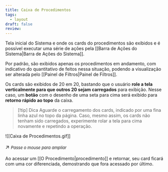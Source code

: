 ```yaml
---
title: Caixa de Procedimentos
tags:
  - layout
draft: false
review:
---
```

Tela inicial do Sistema e onde os cards do procedimentos são exibidos e é possível executar uma série de ações pela [[Barra de Ações do Sistema|Barra de Ações do Sistema]].

Por padrão, são exibidos apenas os procedimentos em andamento, com indicativo do quantitativo de feitos nessa situação, podendo a visualização ser alterada pelo [[Painel de Filtros|Painel de Filtros]].

Os cards são exibidos de 20 em 20, bastando que o usuário **role a tela verticalmente para que outros 20 sejam carregados** para exibição. Nesse caso, um **botão** com o desenho de uma seta para cima será exibido para **retorno rápido ao topo** da caixa.

> [!tip] Dica
> Aguarde o carregamento dos cards, indicado por uma fina linha azul no topo da página.
> Caso, mesmo assim, os cards não tenham sido carregados, experimente rolar a tela para cima novamente e repetindo a operação.

![[Caixa de Procedimentos.gif]]<p style="font-size: 1.2em;">↗️ <em style="font-size: small;">Passe o mouse para ampliar</em></p>

Ao acessar um [[O Procedimento|procedimento]] e retornar, seu card ficará com uma cor diferenciada, demostrando que fora acessado por último.